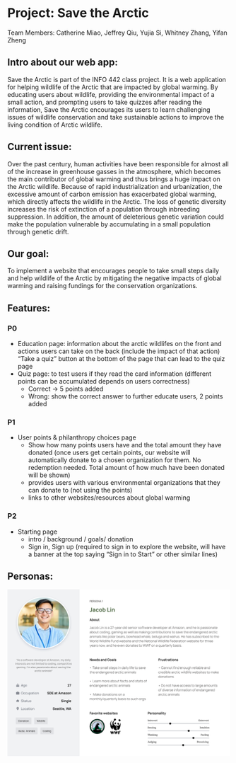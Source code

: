 # Project: Save the Arctic

Team Members: Catherine Miao, Jeffrey Qiu, Yujia Si, Whitney Zhang, Yifan Zheng

## Intro about our web app:
Save the Arctic is part of the INFO 442 class project. It is a web application for helping wildlife of the Arctic that are impacted by global warming. By educating users about wildlife, providing the environmental impact of a small action, and prompting users to take quizzes after reading the information, Save the Arctic encourages its users to learn challenging issues of wildlife conservation and take sustainable actions to improve the living condition of Arctic wildlife.

## Current issue: 
Over the past century, human activities have been responsible for almost all of the increase in greenhouse gasses in the atmosphere, which becomes the main contributor of global warming and thus brings a huge impact on the Arctic wildlife. Because of rapid industrialization and urbanization, the excessive amount of carbon emission has exacerbated global warming, which directly affects the wildlife in the Arctic. The loss of genetic diversity increases the risk of extinction of a population through inbreeding suppression. In addition, the amount of deleterious genetic variation could make the population vulnerable by accumulating in a small population through genetic drift.

## Our goal: 
To implement a website that encourages people to take small steps daily and help wildlife of the Arctic by mitigating the negative impacts of global warming and raising fundings for the conservation organizations.

## Features:

### P0
- Education page: information about the arctic wildlifes on the front and actions users can take on the back (include the impact of that action)
“Take a quiz” button at the bottom of the page that can lead to the quiz page
- Quiz page: to test users if they read the card information (different points can be accumulated depends on users correctness)
  - Correct -> 5 points added
  - Wrong: show the correct answer to further educate users, 2 points added

### P1
- User points & philanthropy choices page
  - Show how many points users have and the total amount they have donated (once users get certain points, our website will automatically donate to a chosen organization for them. No redemption needed. Total amount of how much have been donated will be shown)
  - provides users with various environmental organizations that they can donate to (not using the points)
  - links to other websites/resources about global warming

### P2
- Starting page
  - intro / background / goals/ donation 
  - Sign in, Sign up (required to sign in to explore the website, will have a banner at the top saying “Sign in to Start” or other similar lines)

## Personas:

![persona1](https://github.com/UW-INFO442-AU22/SaveTheArctic/blob/main/User_Personas/Jacob_Lin.png)
